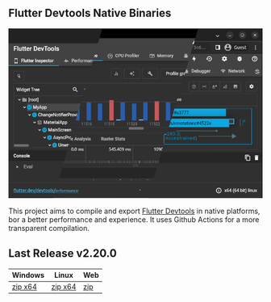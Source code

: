 ## Flutter Devtools Native Binaries

![](./example.png)  

This project aims to compile and export [Flutter Devtools](https://docs.flutter.dev/development/tools/devtools/overview) in native platforms, bor a better performance and experience. It uses Github Actions for a more transparent compilation.

## Last Release v2.20.0

| Windows | Linux | Web |
|---|---|---|
| [zip x64](https://github.com/BrianCraig/flutter-devtools-binary/releases/download/release.v2.20.0/windows-release.zip) | [zip x64](https://github.com/BrianCraig/flutter-devtools-binary/releases/download/release.v2.20.0/linux-release.zip) | [zip](https://github.com/BrianCraig/flutter-devtools-binary/releases/download/release.v2.20.0/web-release.zip) |